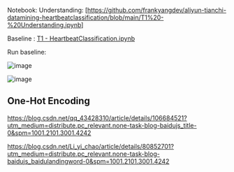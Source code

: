 
Notebook: 
Understanding: [https://github.com/frankyangdev/aliyun-tianchi-datamining-heartbeatclassification/blob/main/T1%20-%20Understanding.ipynb]

Baseline : [T1 - HeartbeatClassification.ipynb](https://github.com/frankyangdev/aliyun-tianchi-datamining-heartbeatclassification/blob/main/T1%20-%20HeartbeatClassification.ipynb)

Run baseline:

![image](https://user-images.githubusercontent.com/39177230/111272017-fdf1bc00-866c-11eb-821e-0e2f7712ba6b.png)


![image](https://user-images.githubusercontent.com/39177230/111270935-75bee700-866b-11eb-8052-d0b17ec2d7bc.png)



## One-Hot Encoding
https://blog.csdn.net/qq_43428310/article/details/106684521?utm_medium=distribute.pc_relevant.none-task-blog-baidujs_title-0&spm=1001.2101.3001.4242

https://blog.csdn.net/Li_yi_chao/article/details/80852701?utm_medium=distribute.pc_relevant.none-task-blog-baidujs_baidulandingword-0&spm=1001.2101.3001.4242
